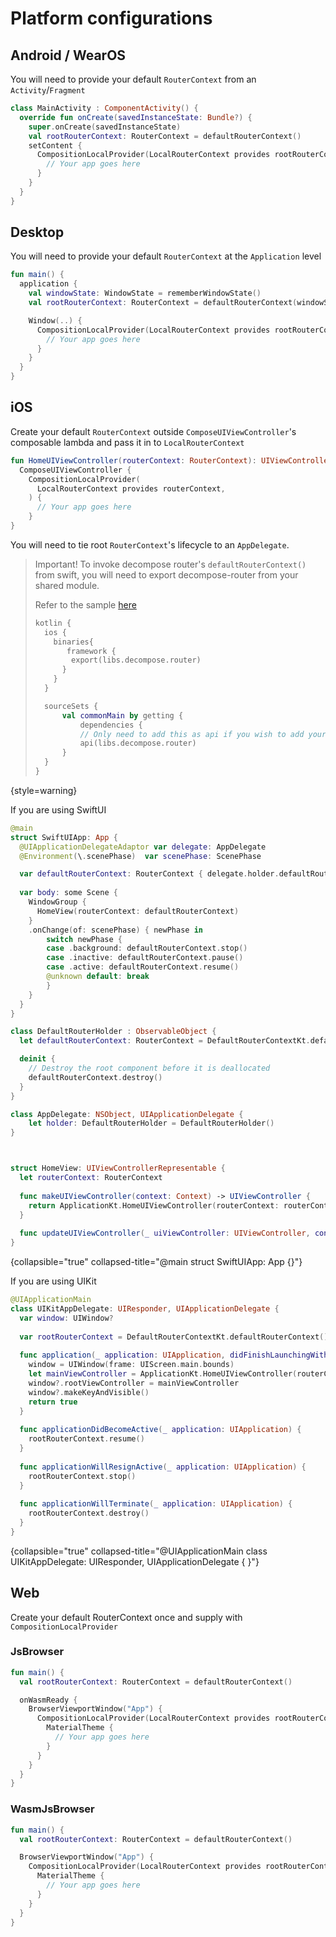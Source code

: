 # Platform configurations

## Android / WearOS

You will need to provide your default `RouterContext` from an `Activity`/`Fragment`

```kotlin
class MainActivity : ComponentActivity() {
  override fun onCreate(savedInstanceState: Bundle?) {
    super.onCreate(savedInstanceState)
    val rootRouterContext: RouterContext = defaultRouterContext()
    setContent {
      CompositionLocalProvider(LocalRouterContext provides rootRouterContext) {
        // Your app goes here
      }
    }
  }
}
```

## Desktop

You will need to provide your default `RouterContext` at the `Application` level

```kotlin
fun main() {
  application {
    val windowState: WindowState = rememberWindowState()
    val rootRouterContext: RouterContext = defaultRouterContext(windowState = windowState)

    Window(..) {
      CompositionLocalProvider(LocalRouterContext provides rootRouterContext) {
        // Your app goes here
      }
    }
  }
}
```

## iOS

Create your default `RouterContext` outside `ComposeUIViewController`'s composable lambda and pass it in to `LocalRouterContext`

```kotlin
fun HomeUIViewController(routerContext: RouterContext): UIViewController =
  ComposeUIViewController {
    CompositionLocalProvider(
      LocalRouterContext provides routerContext,
    ) {
      // Your app goes here
    }
}
```

You will need to tie root `RouterContext`'s lifecycle to an `AppDelegate`.

> Important!
> To invoke decompose router's `defaultRouterContext()` from swift, you will need to export decompose-router from your shared module.
> 
> Refer to the sample [here](https://github.com/xxfast/Decompose-Router/blob/main/app/build.gradle.kts)
> ```kotlin
> kotlin {
>   ios {
>     binaries{
>        framework {
>         export(libs.decompose.router)
>       }
>     }
>   }
> 
>   sourceSets {
>       val commonMain by getting {
>           dependencies {
>           // Only need to add this as api if you wish to add your own AppDelegate in swift
>           api(libs.decompose.router)
>       }
>   }
> }
> ```
{style=warning}

If you are using SwiftUI
```Swift
@main
struct SwiftUIApp: App {
  @UIApplicationDelegateAdaptor var delegate: AppDelegate
  @Environment(\.scenePhase)  var scenePhase: ScenePhase

  var defaultRouterContext: RouterContext { delegate.holder.defaultRouterContext }
  
  var body: some Scene {
    WindowGroup {
      HomeView(routerContext: defaultRouterContext)
    }
    .onChange(of: scenePhase) { newPhase in
        switch newPhase {
        case .background: defaultRouterContext.stop()
        case .inactive: defaultRouterContext.pause()
        case .active: defaultRouterContext.resume()
        @unknown default: break
        }
    }
  }
}

class DefaultRouterHolder : ObservableObject {
  let defaultRouterContext: RouterContext = DefaultRouterContextKt.defaultRouterContext()

  deinit {
    // Destroy the root component before it is deallocated
    defaultRouterContext.destroy()
  }
}

class AppDelegate: NSObject, UIApplicationDelegate {
    let holder: DefaultRouterHolder = DefaultRouterHolder()
}



struct HomeView: UIViewControllerRepresentable {
  let routerContext: RouterContext
  
  func makeUIViewController(context: Context) -> UIViewController {
    return ApplicationKt.HomeUIViewController(routerContext: routerContext)
  }
  
  func updateUIViewController(_ uiViewController: UIViewController, context: Context) {}
}

```
{collapsible="true" collapsed-title="@main struct SwiftUIApp: App {}"}

If you are using UIKit
```Swift
@UIApplicationMain
class UIKitAppDelegate: UIResponder, UIApplicationDelegate {
  var window: UIWindow?
  
  var rootRouterContext = DefaultRouterContextKt.defaultRouterContext()
  
  func application(_ application: UIApplication, didFinishLaunchingWithOptions launchOptions: [UIApplication.LaunchOptionsKey: Any]?) -> Bool {
    window = UIWindow(frame: UIScreen.main.bounds)
    let mainViewController = ApplicationKt.HomeUIViewController(routerContext: rootRouterContext)
    window?.rootViewController = mainViewController
    window?.makeKeyAndVisible()
    return true
  }
  
  func applicationDidBecomeActive(_ application: UIApplication) {
    rootRouterContext.resume()
  }
  
  func applicationWillResignActive(_ application: UIApplication) {
    rootRouterContext.stop()
  }
  
  func applicationWillTerminate(_ application: UIApplication) {
    rootRouterContext.destroy()
  }
}
```
{collapsible="true" collapsed-title="@UIApplicationMain class UIKitAppDelegate: UIResponder, UIApplicationDelegate { }"}

## Web
Create your default RouterContext once and supply with `CompositionLocalProvider` 

### JsBrowser
```kotlin
fun main() {
  val rootRouterContext: RouterContext = defaultRouterContext()

  onWasmReady {
    BrowserViewportWindow("App") {
      CompositionLocalProvider(LocalRouterContext provides rootRouterContext) {
        MaterialTheme {
          // Your app goes here
        }
      }
    }
  }
}
```

### WasmJsBrowser
```kotlin
fun main() {
  val rootRouterContext: RouterContext = defaultRouterContext()

  BrowserViewportWindow("App") {
    CompositionLocalProvider(LocalRouterContext provides rootRouterContext) {
      MaterialTheme {
        // Your app goes here
      }
    }
  }
}
```
